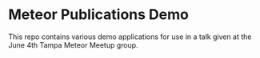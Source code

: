 # Meteor Publications Demo

This repo contains various demo applications for use in a talk given at the June 4th Tampa Meteor Meetup group.
